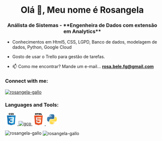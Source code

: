 <h1 align="center">Olá 👋, Meu nome é Rosangela</h1>
<h3 align="center"> Análista de Sistemas - **Engenheira de Dados com extensão em Analytics** </h3>

- Conhecimentos em Html5, CSS, LGPD, Banco de dados, modelagem de dados, Python,
  Google Cloud 
  
- Gosto de usar o Trello para gestão de tarefas.

- 📫 Como me encontrar?   Mande um e-mail...   **rosa.bele.fg@gmail.com**
<h3 align="left">Connect with me:</h3>
<p align="left">
<a href="https://linkedin.com/in/rosangela-gallo" target="blank"><img align="center" src="https://raw.githubusercontent.com/rahuldkjain/github-profile-readme-generator/master/src/images/icons/Social/linked-in-alt.svg" alt="rosangela-gallo" height="30" width="40" /></a>
</p>

<h3 align="left">Languages and Tools:</h3>
<p align="left"> <a href="https://www.w3schools.com/css/" target="_blank"> <img src="https://raw.githubusercontent.com/devicons/devicon/master/icons/css3/css3-original-wordmark.svg" alt="css3" width="40" height="40"/> </a> <a href="https://cloud.google.com" target="_blank"> <img src="https://www.vectorlogo.zone/logos/google_cloud/google_cloud-icon.svg" alt="gcp" width="40" height="40"/> </a> <a href="https://www.w3.org/html/" target="_blank"> <img src="https://raw.githubusercontent.com/devicons/devicon/master/icons/html5/html5-original-wordmark.svg" alt="html5" width="40" height="40"/> </a> <a href="https://www.python.org" target="_blank"> <img src="https://raw.githubusercontent.com/devicons/devicon/master/icons/python/python-original.svg" alt="python" width="40" height="40"/> </a> </p>

<p><img align="left" src="https://github-readme-stats.vercel.app/api/top-langs?username=rosangela-gallo&show_icons=true&locale=en&layout=compact" alt="rosangela-gallo" /></p>

<p>&nbsp;<img align="center" src="https://github-readme-stats.vercel.app/api?username=rosangela-gallo&show_icons=true&locale=en" alt="rosangela-gallo" /></p>




<!--
**Rosangela-Gallo/Rosangela-Gallo** is a ✨ _special_ ✨ repository because its `README.md` (this file) appears on your GitHub profile.
Here are some ideas to get you started:

- 🔭 I’m currently working on ...
- 🌱 I’m currently learning

